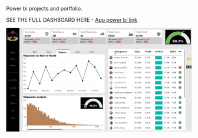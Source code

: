 Power bi projects and portfolio.

SEE THE FULL DASHBOARD HERE - [App power bi link](https://app.powerbi.com/view?r=eyJrIjoiMDZmM2FjZWMtMjk2NC00MDJhLTkxMjctZDI0NmExYjA2YTJjIiwidCI6IjJhN2VhNDYwLTBjYjMtNDkwOS04M2QwLTgyOTgyODZhODU3NiJ9)

![AWESOME CHOCOLATE DASHBOARD](Awesome_Chocolate_report.png)
